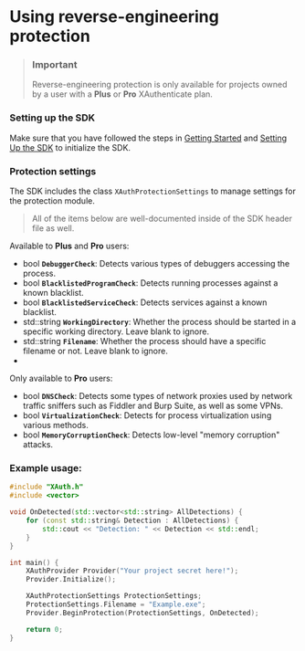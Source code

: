 # Using reverse-engineering protection

> ### Important
> Reverse-engineering protection is only available for projects owned by a user with a **Plus** or **Pro** XAuthenticate plan.

### Setting up the SDK
Make sure that you have followed the steps in [Getting Started](/docs/GettingStarted) and [Setting Up the SDK](/docs/SettingUp) to initialize the SDK.

### Protection settings
The SDK includes the class `XAuthProtectionSettings` to manage settings for the protection module.

> All of the items below are well-documented inside of the SDK header file as well.

Available to **Plus** and **Pro** users:
 - bool **`DebuggerCheck`**: Detects various types of debuggers accessing the process.
 - bool **`BlacklistedProgramCheck`**: Detects running processes against a known blacklist.
 - bool **`BlacklistedServiceCheck`**: Detects services against a known blacklist.
 - std::string **`WorkingDirectory`**: Whether the process should be started in a specific working directory. Leave blank to ignore.
 - std::string **`Filename`**: Whether the process should have a specific filename or not. Leave blank to ignore.
 - 
Only available to **Pro** users:
 - bool **`DNSCheck`**: Detects some types of network proxies used by network traffic sniffers such as Fiddler and Burp Suite, as well as some VPNs.
 - bool **`VirtualizationCheck`**: Detects for process virtualization using various methods.
 - bool **`MemoryCorruptionCheck`**: Detects low-level "memory corruption" attacks.

### Example usage:

```C++
#include "XAuth.h"
#include <vector>

void OnDetected(std::vector<std::string> AllDetections) {
    for (const std::string& Detection : AllDetections) {
        std::cout << "Detection: " << Detection << std::endl;
    }
}

int main() {
    XAuthProvider Provider("Your project secret here!");
    Provider.Initialize();

    XAuthProtectionSettings ProtectionSettings;
    ProtectionSettings.Filename = "Example.exe";
    Provider.BeginProtection(ProtectionSettings, OnDetected);

    return 0;
}
```